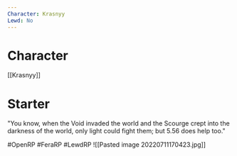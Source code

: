 ```yaml
---
Character: Krasnyy
Lewd: No
---
```

# Character
[[Krasnyy]]

# Starter
"You know, when the Void invaded the world and the Scourge crept into the darkness of the world, only light could fight them; but 5.56 does help too."


#OpenRP #FeraRP #LewdRP 
![[Pasted image 20220711170423.jpg]]
